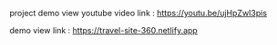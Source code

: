 project demo view youtube video link : https://youtu.be/ujHpZwI3pis

demo view link : https://travel-site-360.netlify.app
